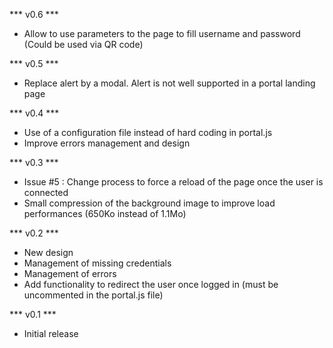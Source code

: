 *** v0.6 ***
- Allow to use parameters to the page to fill username and password (Could be used via QR code)

*** v0.5 ***
- Replace alert by a modal. Alert is not well supported in a portal landing page

*** v0.4 ***
- Use of a configuration file instead of hard coding in portal.js
- Improve errors management and design

*** v0.3 ***
- Issue #5 : Change process to force a reload of the page once the user is connected
- Small compression of the background image to improve load performances (650Ko instead of 1.1Mo)

*** v0.2 ***
- New design
- Management of missing credentials
- Management of errors
- Add functionality to redirect the user once logged in (must be uncommented in the portal.js file)

*** v0.1 ***
- Initial release
